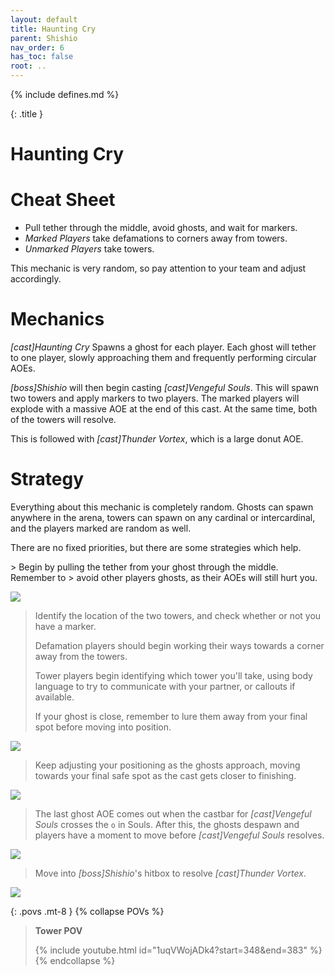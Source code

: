 ```yaml
---
layout: default
title: Haunting Cry
parent: Shishio
nav_order: 6
has_toc: false
root: ..
---
```


{% include defines.md %}

{: .title }
# Haunting Cry

# Cheat Sheet

* Pull tether through the middle, avoid ghosts, and wait for markers.
* *Marked Players* take defamations to corners away from towers.
* *Unmarked Players* take towers.

This mechanic is very random, so pay attention to your team and adjust
accordingly.

# Mechanics

*[cast]Haunting Cry* Spawns a ghost for each player. Each ghost will tether to
one player, slowly approaching them and frequently performing circular AOEs.

*[boss]Shishio* will then begin casting *[cast]Vengeful Souls*. This will spawn
two towers and apply markers to two players. The marked players will explode
with a massive AOE at the end of this cast. At the same time, both of the towers
will resolve.

This is followed with *[cast]Thunder Vortex*, which is a large donut AOE.

# Strategy

Everything about this mechanic is completely random. Ghosts can spawn anywhere
in the arena, towers can spawn on any cardinal or intercardinal, and the players
marked are random as well.

There are no fixed priorities, but there are some strategies which help.

<div class="strats-grid" markdown="1">
> Begin by pulling the tether from your ghost through the middle. Remember to
> avoid other players ghosts, as their AOEs will still hurt you.

![](./timeline-1.png)

> Identify the location of the two towers, and check whether or not you have
> a marker.
>
> Defamation players should begin working their ways towards a corner away from
> the towers.
>
> Tower players begin identifying which tower you'll take, using body language
> to try to communicate with your partner, or callouts if available.
>
> If your ghost is close, remember to lure them away from your final spot before
> moving into position.

![](./timeline-2.png)

> Keep adjusting your positioning as the ghosts approach, moving towards your
> final safe spot as the cast gets closer to finishing.

![](./timeline-3.png)

> The last ghost AOE comes out when the castbar for *[cast]Vengeful Souls*
> crosses the `o` in Souls. After this, the ghosts despawn and players have a
> moment to move before *[cast]Vengeful Souls* resolves.

![](./timeline-4.png)

> Move into *[boss]Shishio*'s hitbox to resolve *[cast]Thunder Vortex*.

![](./timeline-5.png)
</div>

{: .povs .mt-8 }
{% collapse POVs %}
> **Tower POV**
>
> {% include youtube.html id="1uqVWojADk4?start=348&end=383" %}
{% endcollapse %}
